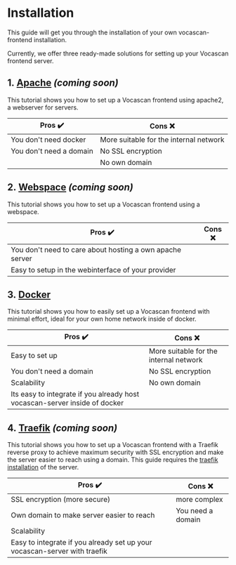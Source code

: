 # Installation

This guide will get you through the installation of your own vocascan-frontend installation.

Currently, we offer three ready-made solutions for setting up your Vocascan frontend server.

## 1.&nbsp;[Apache](vocascan-frontend/installation/apache) _(coming soon)_

This tutorial shows you how to set up a Vocascan frontend using apache2, a webserver for servers.

| Pros ✔️                 | Cons ❌                                |
| ----------------------- | -------------------------------------- |
| You don't need docker   | More suitable for the internal network |
| You don't need a domain | No SSL encryption                      |
|                         | No own domain                          |

## 2.&nbsp;[Webspace](vocascan-frontend/installation/webspace) _(coming soon)_

This tutorial shows you how to set up a Vocascan frontend using a webspace.

| Pros ✔️                                                  | Cons ❌ |
| -------------------------------------------------------- | ------- |
| You don't need to care about hosting a own apache server |         |
| Easy to setup in the webinterface of your provider       |         |

## 3.&nbsp;[Docker](vocascan-frontend/installation/docker)

This tutorial shows you how to easily set up a Vocascan frontend with minimal effort, ideal for your own home network
inside of docker.

| Pros ✔️                                                                    | Cons ❌                                |
| -------------------------------------------------------------------------- | -------------------------------------- |
| Easy to set up                                                             | More suitable for the internal network |
| You don't need a domain                                                    | No SSL encryption                      |
| Scalability                                                                | No own domain                          |
| Its easy to integrate if you already host vocascan-server inside of docker |                                        |

## 4.&nbsp;[Traefik](vocascan-frontend/installation/traefik) _(coming soon)_

This tutorial shows you how to set up a Vocascan frontend with a Traefik reverse proxy to achieve maximum security with
SSL encryption and make the server easier to reach using a domain. This guide requires the
[traefik installation](vocascan-server/installation/traefik) of the server.

| Pros ✔️                                                                   | Cons ❌           |
| ------------------------------------------------------------------------- | ----------------- |
| SSL encryption (more secure)                                              | more complex      |
| Own domain to make server easier to reach                                 | You need a domain |
| Scalability                                                               |                   |
| Easy to integrate if you already set up your vocascan-server with traefik |                   |
